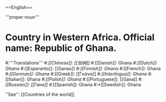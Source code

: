 ==English==

'''proper noun'''

# Country in Western Africa. Official name: Republic of Ghana.
#:'''Translations'''
#:*[[Chinese]]: [[加纳]]
#:*[[Danish]]: Ghana
#:*[[Dutch]]: Ghana
#:*[[Esperanto]]: [[Ganao]]
#:*[[Finnish]]: Ghana
#:*[[French]]: Ghana
#:*[[German]]: Ghana
#:*[[Greek]]: [[Γκάνα]]
#:*[[Interlingua]]: Ghana
#:*[[Italian]]: Ghana
#:*[[Polish]]: Ghana
#:*[[Portuguese]]: [[Gana]]
#:*[[Russian]]: [[Гана]]
#:*[[Spanish]]: Ghana
#:*[[Swedish]]: Ghana

''See'': [[Countries of the world]]